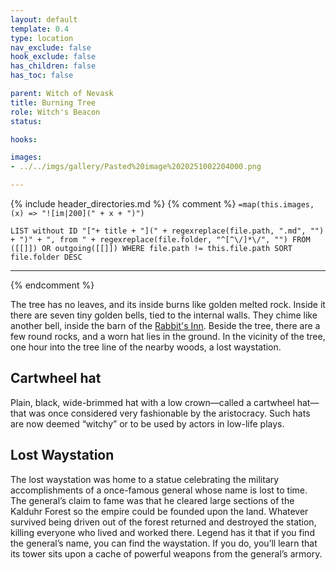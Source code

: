 ```yaml
---
layout: default
template: 0.4
type: location
nav_exclude: false
hook_exclude: false
has_children: false
has_toc: false

parent: Witch of Nevask
title: Burning Tree
role: Witch's Beacon
status:

hooks:

images:
- ../../imgs/gallery/Pasted%20image%2020251002204000.png

---
```


{% include header_directories.md %}
{% comment %}
`=map(this.images, (x) => "![im|200](" + x + ")")`
```dataview
LIST without ID "["+ title + "](" + regexreplace(file.path, ".md", "") + ")" + ", from " + regexreplace(file.folder, "^[^\/]*\/", "") FROM ([[]]) OR outgoing([[]]) WHERE file.path != this.file.path SORT file.folder DESC
```
---
{% endcomment %}

The tree has no leaves, and its inside burns like golden melted rock.
Inside it there are seven tiny golden bells, tied to the internal walls.
They chime like another bell, inside the barn of the [Rabbit's Inn](../DuskmeadowFringe/RabbitInn.md).
Beside the tree, there are a few round rocks, and a worn hat lies in the ground.
In the vicinity of the tree, one hour into the tree line of the nearby woods, a lost waystation.

## Cartwheel hat

Plain, black, wide-brimmed hat with a low crown—called a cartwheel hat—that was once considered very fashionable by the aristocracy.
Such hats are now deemed “witchy” or to be used by actors in low-life plays.

## Lost Waystation

The lost waystation was home to a statue celebrating the military accomplishments of a once-famous general whose name is lost to time.
The general’s claim to fame was that he cleared large sections of the Kalduhr Forest so the empire could be founded upon the land.
Whatever survived being driven out of the forest returned and destroyed the station, killing everyone who lived and worked there.
Legend has it that if you find the general’s name, you can find the waystation.
If you do, you’ll learn that its tower sits upon a cache of powerful weapons from the general’s armory.
